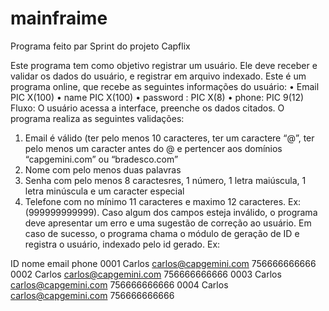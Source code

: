 # mainfraime
Programa feito par Sprint do projeto Capflix

Este programa tem como objetivo registrar um usuário. Ele deve receber e validar os dados do usuário, e registrar em arquivo indexado. Este é um programa online, que recebe as seguintes informações do usuário:
•	Email                        PIC  X(100)
•	name                        PIC  X(100)
•	password :               PIC  X(8)
•	phone:             	      PIC  9(12)
Fluxo: 
O usuário acessa a interface, preenche os dados citados.
O programa realiza as seguintes validações:
1.	Email é válido (ter pelo menos 10 caracteres, ter um caractere “@”, ter pelo menos um caracter antes do @ e pertencer aos domínios “capgemini.com” ou “bradesco.com”
2.	Nome com pelo menos duas palavras 
3.	Senha com pelo menos 8 caractesres, 1 número, 1 letra maiúscula, 1 letra minúscula e um caracter especial
4.	Telefone com no mínimo 11 caracteres e maximo 12 caracteres. Ex: (999999999999). 
Caso algum dos campos esteja inválido, o programa deve apresentar um erro e uma sugestão de correção ao usuário. Em caso de sucesso, o programa chama o módulo de geração de ID e registra o usuário, indexado pelo id gerado. Ex:


ID               nome            email                                            phone
0001          Carlos           carlos@capgemini.com           756666666666
0002          Carlos           carlos@capgemini.com           756666666666
0003          Carlos           carlos@capgemini.com           756666666666
0004          Carlos           carlos@capgemini.com           756666666666
